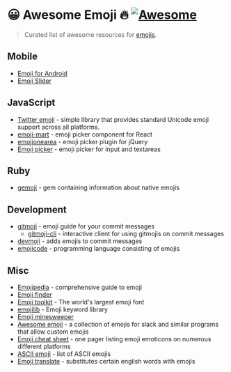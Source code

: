 # 😀 Awesome Emoji 🔥 [![Awesome](https://cdn.rawgit.com/sindresorhus/awesome/d7305f38d29fed78fa85652e3a63e154dd8e8829/media/badge.svg)](https://github.com/sindresorhus/awesome)

> Curated list of awesome resources for [emojis](https://en.wikipedia.org/wiki/Emoji).

## Mobile

- [Emoji for Android](https://github.com/vanniktech/Emoji)
- [Emoji Slider](https://github.com/bernaferrari/EmojiSlider)

## JavaScript

- [Twitter emoji](https://github.com/twitter/twemoji) - simple library that provides standard Unicode emoji support across all platforms.
- [emoji-mart](https://github.com/missive/emoji-mart) - emoji picker component for React
- [emojionearea](https://github.com/mervick/emojionearea) - emoji picker plugin for jQuery
- [Emoji picker](https://github.com/OneSignal/emoji-picker) - emoji picker for input and textareas

## Ruby

- [gemoji](https://github.com/github/gemoji) - gem containing information about native emojis

## Development

- [gitmoji](https://github.com/carloscuesta/gitmoji) - emoji guide for your commit messages
  - [gitmoji-cli](https://github.com/carloscuesta/gitmoji-cli) - interactive client for using gitmojis on commit messages
- [devmoji](https://github.com/folke/devmoji) - adds emojis to commit messages
- [emojicode](https://github.com/emojicode/emojicode) - programming language consisting of emojis

## Misc

- [Emojipedia](https://emojipedia.org/) - comprehensive guide to emoji
- [Emoji finder](https://github.com/muan/emoji)
- [Emoji toolkit](https://github.com/joypixels/emoji-toolkit) - The world's largest emoji font
- [emojilib](https://github.com/muan/emojilib) - Emoji keyword library
- [Emoji minesweeper](https://github.com/muan/emoji-minesweeper)
- [Awesome emoji](https://github.com/snipe/awesome-emoji) - a collection of emojis for slack and similar programs that allow custom emojis
- [Emoji cheat sheet](http://emoji-cheat-sheet.com) - one pager listing emoji emoticons on numerous different platforms
- [ASCII emoji](https://github.com/dysfunc/ascii-emoji) - list of ASCII emojis
- [Emoji translate](https://meowni.ca/emoji-translate/) - substitutes certain english words with emojis
